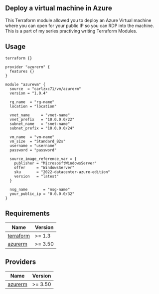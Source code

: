 ## Deploy a virtual machine in Azure

This Terraform module allowed you to deploy an Azure Virtual machine where you can open for your public IP so you can RDP into the machine. This is a part of my series practiving writing Terraform Modules. 

## Usage

```HCL
terraform {}

provider "azurerm" {
  features {}
}

module "azurevm" {
  source  = "carlzxc71/vm/azurerm"
  version = "1.0.4"

  rg_name  = "rg-name"
  location = "location"

  vnet_name     = "vnet-name"
  vnet_prefix   = "10.0.0.0/22"
  subnet_name   = "snet-name"
  subnet_prefix = "10.0.0.0/24"

  vm_name  = "vm-name"
  vm_size  = "Standard_B2s"
  username = "username"
  password = "password"

  source_image_reference_var = {
    publisher = "MicrososftWindowsServer"
    offer     = "WindowsServer"
    sku       = "2022-datacenter-azure-edition"
    version   = "latest"
  }

  nsg_name       = "nsg-name"
  your_public_ip = "0.0.0.0/32"
}
``` 

## Requirements

| Name                                                                      | Version       |
|---------------------------------------------------------------------------|---------------|
| <a name="requirement_terraform"></a> [terraform](#requirement\_terraform) | >= 1.3        |
| <a name="requirement_azurerm"></a> [azurerm](#requirement\_azurerm)       | >= 3.50 |

## Providers

| Name                                                          | Version       |
|---------------------------------------------------------------|---------------|
| <a name="provider_azurerm"></a> [azurerm](#provider\_azurerm) | >= 3.50 |